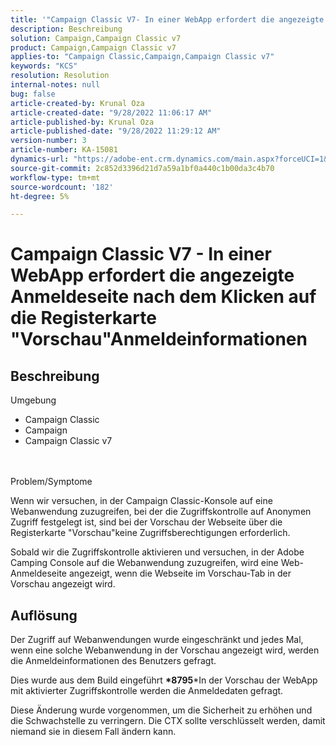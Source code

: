 ```yaml
---
title: '"Campaign Classic V7- In einer WebApp erfordert die angezeigte Anmeldeseite nach dem Klicken auf die Registerkarte "Vorschau"Anmeldeinformationen."'
description: Beschreibung
solution: Campaign,Campaign Classic v7
product: Campaign,Campaign Classic v7
applies-to: "Campaign Classic,Campaign,Campaign Classic v7"
keywords: "KCS"
resolution: Resolution
internal-notes: null
bug: false
article-created-by: Krunal Oza
article-created-date: "9/28/2022 11:06:17 AM"
article-published-by: Krunal Oza
article-published-date: "9/28/2022 11:29:12 AM"
version-number: 3
article-number: KA-15081
dynamics-url: "https://adobe-ent.crm.dynamics.com/main.aspx?forceUCI=1&pagetype=entityrecord&etn=knowledgearticle&id=efa7ed8f-1d3f-ed11-9db1-000d3a5c1bcc"
source-git-commit: 2c852d3396d21d7a59a1bf0a440c1b00da3c4b70
workflow-type: tm+mt
source-wordcount: '182'
ht-degree: 5%

---
```


# Campaign Classic V7 - In einer WebApp erfordert die angezeigte Anmeldeseite nach dem Klicken auf die Registerkarte &quot;Vorschau&quot;Anmeldeinformationen

## Beschreibung

Umgebung<br>
- Campaign Classic
- Campaign
- Campaign Classic v7



<br> <br>Problem/Symptome<br>


Wenn wir versuchen, in der Campaign Classic-Konsole auf eine Webanwendung zuzugreifen, bei der die Zugriffskontrolle auf Anonymen Zugriff festgelegt ist, sind bei der Vorschau der Webseite über die Registerkarte &quot;Vorschau&quot;keine Zugriffsberechtigungen erforderlich.

Sobald wir die Zugriffskontrolle aktivieren und versuchen, in der Adobe Camping Console auf die Webanwendung zuzugreifen, wird eine Web-Anmeldeseite angezeigt, wenn die Webseite im Vorschau-Tab in der Vorschau angezeigt wird.


## Auflösung


Der Zugriff auf Webanwendungen wurde eingeschränkt und jedes Mal, wenn eine solche Webanwendung in der Vorschau angezeigt wird, werden die Anmeldeinformationen des Benutzers gefragt.

Dies wurde aus dem Build eingeführt <b>*8795</b>*In der Vorschau der WebApp mit aktivierter Zugriffskontrolle werden die Anmeldedaten gefragt.

Diese Änderung wurde vorgenommen, um die Sicherheit zu erhöhen und die Schwachstelle zu verringern. Die CTX sollte verschlüsselt werden, damit niemand sie in diesem Fall ändern kann.
